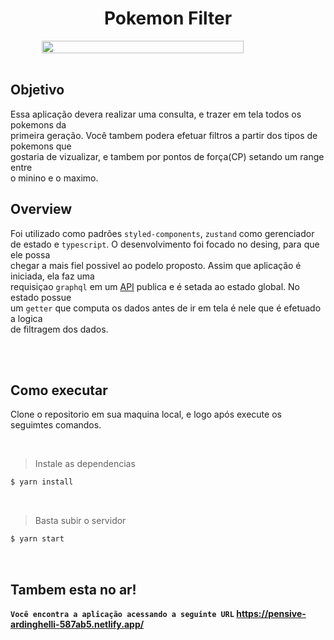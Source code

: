 <div style="width: 100%; display: flex; flex-direction: column; align-items: center;" >
<h1>Pokemon Filter</h1>
<img src="https://github.com/IuriKintschev/pokemon-filter/blob/master/src/assets/Screen-Recording-2020-06-12-at-01.22.57.gif?raw=true" width="80%" />
</div>

<br>

## Objetivo

Essa aplicação devera realizar uma consulta, e trazer em tela todos os pokemons da <br> primeira geração. Você tambem podera efetuar filtros a partir dos tipos de pokemons que <br>gostaria de vizualizar, e tambem por pontos de força(CP) setando um range entre <br> o minino e o maximo.

## Overview

Foi utilizado como padrões `styled-components`, `zustand` como gerenciador <br> de estado e `typescript`. O desenvolvimento foi focado no desing, para que ele possa <br>chegar a mais fiel possivel ao podelo proposto. Assim que aplicação é iniciada, ela faz uma <br> requisiçao `graphql` em um [API](https://github.com/lucasbento/graphql-pokemon) publica e é setada ao estado global. No estado possue <br> um `getter` que computa os dados antes de ir em tela é nele que é efetuado a logica <br> de filtragem dos dados.

<br>
<br>

## Como executar

Clone o repositorio em sua maquina local, e logo após execute os seguimtes comandos.

<br>

> Instale as dependencias

```bash
$ yarn install
```

<br>

> Basta subir o servidor

```bash
$ yarn start
```

<br>

## Tambem esta no ar!

<b>`Você encontra a aplicação acessando a seguinte URL` https://pensive-ardinghelli-587ab5.netlify.app/ </b>
